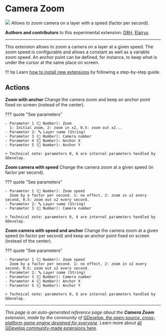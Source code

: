 # Camera Zoom

<img src="https://resources.gdevelop-app.com/assets/Icons/Line Hero Pack/Master/SVG/UI Essentials/UI Essentials_zoom_in_plus.svg" class="extension-icon"></img>
Allows to zoom camera on a layer with a speed (factor per second).

**Authors and contributors** to this experimental extension: [D8H](https://gd.games/D8H), [Elairyx](https://gd.games/Elairyx).

---

This extension allows to zoom a camera on a layer at a given speed. The zoom speed is configurable and allows a constant as well as a variable zoom speed. An anchor point can be defined, for instance, to keep what is under the cursor at the same place on screen.

!!! tip
    Learn [how to install new extensions](/gdevelop5/extensions/search) by following a step-by-step guide.

## Actions

**Zoom with anchor**
Change the camera zoom and keep an anchor point fixed on screen (instead of the center).

??? quote "See parameters"

    - Parameter 1 (🔢 Number): Zoom
      1: Initial zoom, 2: zoom in x2, 0.5: zoom out x2...
    - Parameter 2: 🔤 Layer name (String)
    - Parameter 3 (🔢 Number): Camera number
    - Parameter 4 (🔢 Number): Anchor X
    - Parameter 5 (🔢 Number): Anchor Y

    > Technical note: parameters 0, 6 are internal parameters handled by GDevelop.

**Zoom camera with speed**
Change the camera zoom at a given speed (in factor per second).

??? quote "See parameters"

    - Parameter 1 (🔢 Number): Zoom speed
      Zoom by a factor per second. 1: no effect, 2: zoom in x2 every second, 0.5: zoom out x2 every second.
    - Parameter 2: 🔤 Layer name (String)
    - Parameter 3 (🔢 Number): Camera number

    > Technical note: parameters 0, 4 are internal parameters handled by GDevelop.

**Zoom camera with speed and anchor**
Change the camera zoom at a given speed (in factor per second) and keep an anchor point fixed on screen (instead of the center).

??? quote "See parameters"

    - Parameter 1 (🔢 Number): Zoom speed
      Zoom by a factor per second. 1: no effect, 2: zoom in x2 every second, 0.5: zoom out x2 every second.
    - Parameter 2: 🔤 Layer name (String)
    - Parameter 3 (🔢 Number): Camera number
    - Parameter 4 (🔢 Number): Anchor X
    - Parameter 5 (🔢 Number): Anchor Y

    > Technical note: parameters 0, 6 are internal parameters handled by GDevelop.




---

*This page is an auto-generated reference page about the **Camera Zoom** extension, made by the community of [GDevelop, the open-source, cross-platform game engine designed for everyone](https://gdevelop.io/).* Learn more about [all GDevelop community-made extensions here](/gdevelop5/extensions).